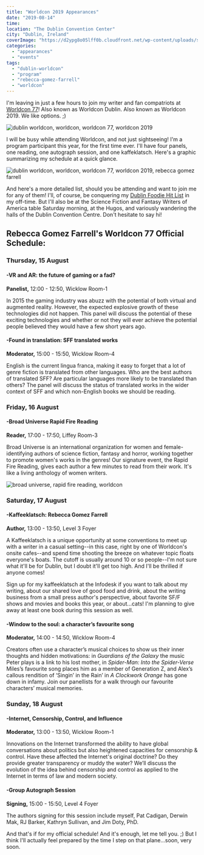 ```yaml
---
title: "Worldcon 2019 Appearances"
date: "2019-08-14"
time:
location: "The Dublin Convention Center"
city: "Dublin, Ireland"
coverImage: "https://d2ypg8o05lff0b.cloudfront.net/wp-content/uploads/sites/3/2019/08/13172739/WorldconSched-1024x615.jpg"
categories:
  - "appearances"
  - "events"
tags:
  - "dublin-worldcon"
  - "program"
  - "rebecca-gomez-farrell"
  - "worldcon"
---
```


I'm leaving in just a few hours to join my writer and fan compatriots at [Worldcon 77](https://dublin2019.com/)! Also known as Worldcon Dublin. Also known as Worldcon 2019. We like options. ;)

![dublin worldcon, worldcon, worldcon 77, worldcon 2019](https://d2ypg8o05lff0b.cloudfront.net/wp-content/uploads/sites/3/2019/08/13172735/Dublin-2019-500x375.jpg)

I will be busy while attending Worldcon, and not just sightseeing! I'm a program participant this year, for the first time ever. I'll have four panels, one reading, one autograph session, and one kaffeklatsch. Here's a graphic summarizing my schedule at a quick glance.

![dublin worldcon, worldcon, worldcon 77, worldcon 2019, rebecca gomez farrell](https://d2ypg8o05lff0b.cloudfront.net/wp-content/uploads/sites/3/2019/08/13172739/WorldconSched-1024x615.jpg)

And here's a more detailed list, should you be attending and want to join me for any of them! I'll, of course, be conquering my [Dublin Foodie Hit List](/blog/2019/08/03/my-dublin-foodie-hit-list/) in my off-time. But I'll also be at the Science Fiction and Fantasy Writers of America table Saturday morning, at the Hugos, and variously wandering the halls of the Dublin Convention Centre. Don't hesitate to say hi!

## Rebecca Gomez Farrell's Worldcon 77 Official Schedule:

### Thursday, 15 August

#### \-VR and AR: the future of gaming or a fad?

**Panelist,** 12:00 - 12:50, Wicklow Room-1

In 2015 the gaming industry was abuzz with the potential of both virtual and augmented reality. However, the expected explosive growth of these technologies did not happen. This panel will discuss the potential of these exciting technologies and whether or not they will ever achieve the potential people believed they would have a few short years ago.

#### \-Found in translation: SFF translated works

**Moderator,** 15:00 - 15:50, Wicklow Room-4

English is the current lingua franca, making it easy to forget that a lot of genre fiction is translated from other languages. Who are the best authors of translated SFF? Are particular languages more likely to be translated than others? The panel will discuss the status of translated works in the wider context of SFF and which non-English books we should be reading.

### Friday, 16 August

#### \-Broad Universe Rapid Fire Reading

**Reader,** 17:00 - 17:50, Liffey Room-3

Broad Universe is an international organization for women and female-identifying authors of science fiction, fantasy and horror, working together to promote women's works in the genres! Our signature event, the Rapid Fire Reading, gives each author a few minutes to read from their work. It's like a living anthology of women writers.

![broad universe, rapid fire reading, worldcon](https://d2ypg8o05lff0b.cloudfront.net/wp-content/uploads/sites/3/2019/08/13180047/Worldcon-RFR-2019-Flyer-768x994.jpg)

### Saturday, 17 August

#### \-Kaffeeklatsch: Rebecca Gomez Farrell

**Author,** 13:00 - 13:50, Level 3 Foyer

A Kaffeeklatsch is a unique opportunity at some conventions to meet up with a writer in a casual setting--in this case, right by one of Worldcon's onsite cafes--and spend time shooting the breeze on whatever topic floats everyone's boats. The cutoff is usually around 10 or so people--I'm not sure what it'll be for Dublin, but I doubt it'll get too high. And I'll be thrilled if anyone comes!

Sign up for my kaffeeklatsch at the Infodesk if you want to talk about my writing, about our shared love of good food and drink, about the writing business from a small press author's perspective, about favorite SF/F shows and movies and books this year, or about...cats! I'm planning to give away at least one book during this session as well.

#### \-Window to the soul: a character’s favourite song

**Moderator,** 14:00 - 14:50, Wicklow Room-4

Creators often use a character’s musical choices to show us their inner thoughts and hidden motivations: in _Guardians of the Galaxy_ the music Peter plays is a link to his lost mother, in _Spider-Man: Into the Spider-Verse_ Miles’s favourite song places him as a member of Generation Z, and Alex’s callous rendition of ‘Singin’ in the Rain’ in _A Clockwork Orange_ has gone down in infamy. Join our panellists for a walk through our favourite characters’ musical memories.

### Sunday, 18 August

#### \-Internet, Censorship, Control, and Influence

**Moderator,** 13:00 - 13:50, Wicklow Room-1

Innovations on the Internet transformed the ability to have global conversations about politics but also heightened capacities for censorship & control. Have these affected the Internet's original doctrine? Do they provide greater transparency or muddy the water? We’ll discuss the evolution of the idea behind censorship and control as applied to the Internet in terms of law and modern society.

#### \-Group Autograph Session

**Signing,** 15:00 - 15:50, Level 4 Foyer

The authors signing for this session include myself, Pat Cadigan, Derwin Mak, RJ Barker, Kathryn Sullivan, and Jim Doty, PhD.

And that's if for my official schedule! And it's enough, let me tell you. ;) But I think I'll actually feel prepared by the time I step on that plane...soon, very soon.
